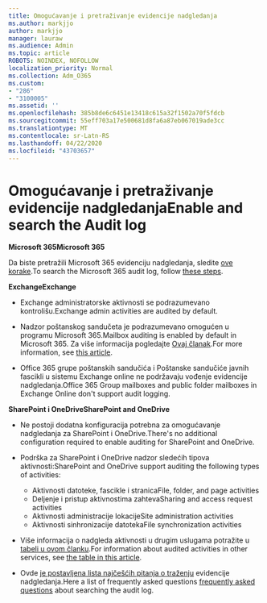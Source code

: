 ```yaml
---
title: Omogućavanje i pretraživanje evidencije nadgledanja
ms.author: markjjo
author: markjjo
manager: lauraw
ms.audience: Admin
ms.topic: article
ROBOTS: NOINDEX, NOFOLLOW
localization_priority: Normal
ms.collection: Adm_O365
ms.custom:
- "286"
- "3100005"
ms.assetid: ''
ms.openlocfilehash: 385b8de6c6451e13418c615a32f1502a70f5fdcb
ms.sourcegitcommit: 55eff703a17e500681d8fa6a87eb067019ade3cc
ms.translationtype: MT
ms.contentlocale: sr-Latn-RS
ms.lasthandoff: 04/22/2020
ms.locfileid: "43703657"
---
```

# <a name="enable-and-search-the-audit-log"></a><span data-ttu-id="01d17-102">Omogućavanje i pretraživanje evidencije nadgledanja</span><span class="sxs-lookup"><span data-stu-id="01d17-102">Enable and search the Audit log</span></span>

<span data-ttu-id="01d17-103">**Microsoft 365**</span><span class="sxs-lookup"><span data-stu-id="01d17-103">**Microsoft 365**</span></span>

<span data-ttu-id="01d17-104">Da biste pretražili Microsoft 365 evidenciju nadgledanja, sledite [ove korake](https://docs.microsoft.com/office365/securitycompliance/search-the-audit-log-in-security-and-compliance#search-the-audit-log).</span><span class="sxs-lookup"><span data-stu-id="01d17-104">To search the Microsoft 365 audit log, follow [these steps](https://docs.microsoft.com/office365/securitycompliance/search-the-audit-log-in-security-and-compliance#search-the-audit-log).</span></span>

<span data-ttu-id="01d17-105">**Exchange**</span><span class="sxs-lookup"><span data-stu-id="01d17-105">**Exchange**</span></span>

- <span data-ttu-id="01d17-106">Exchange administratorske aktivnosti se podrazumevano kontrolišu.</span><span class="sxs-lookup"><span data-stu-id="01d17-106">Exchange admin activities are audited by default.</span></span>

- <span data-ttu-id="01d17-107">Nadzor poštanskog sandučeta je podrazumevano omogućen u programu Microsoft 365.</span><span class="sxs-lookup"><span data-stu-id="01d17-107">Mailbox auditing is enabled by default in Microsoft 365.</span></span> <span data-ttu-id="01d17-108">Za više informacija pogledajte [Ovaj članak](https://docs.microsoft.com/office365/securitycompliance/enable-mailbox-auditing).</span><span class="sxs-lookup"><span data-stu-id="01d17-108">For more information, see  [this article](https://docs.microsoft.com/office365/securitycompliance/enable-mailbox-auditing).</span></span>

- <span data-ttu-id="01d17-109">Office 365 grupe poštanskih sandučića i Poštanske sandučiće javnih fascikli u sistemu Exchange online ne podržavaju vođenje evidencije nadgledanja.</span><span class="sxs-lookup"><span data-stu-id="01d17-109">Office 365 Group mailboxes and public folder mailboxes in Exchange Online don't support audit logging.</span></span>

<span data-ttu-id="01d17-110">**SharePoint i OneDrive**</span><span class="sxs-lookup"><span data-stu-id="01d17-110">**SharePoint and OneDrive**</span></span>

- <span data-ttu-id="01d17-111">Ne postoji dodatna konfiguracija potrebna za omogućavanje nadgledanja za SharePoint i OneDrive.</span><span class="sxs-lookup"><span data-stu-id="01d17-111">There's no additional configuration required to enable auditing for SharePoint and OneDrive.</span></span>

- <span data-ttu-id="01d17-112">Podrška za SharePoint i OneDrive nadzor sledećih tipova aktivnosti:</span><span class="sxs-lookup"><span data-stu-id="01d17-112">SharePoint and OneDrive support auditing the following types of activities:</span></span>

    - <span data-ttu-id="01d17-113">Aktivnosti datoteke, fascikle i stranica</span><span class="sxs-lookup"><span data-stu-id="01d17-113">File, folder, and page activities</span></span>
    - <span data-ttu-id="01d17-114">Deljenje i pristup aktivnostima zahteva</span><span class="sxs-lookup"><span data-stu-id="01d17-114">Sharing and access request activities</span></span>
    - <span data-ttu-id="01d17-115">Aktivnosti administracije lokacije</span><span class="sxs-lookup"><span data-stu-id="01d17-115">Site administration activities</span></span>
    - <span data-ttu-id="01d17-116">Aktivnosti sinhronizacije datoteka</span><span class="sxs-lookup"><span data-stu-id="01d17-116">File synchronization activities</span></span>

- <span data-ttu-id="01d17-117">Više informacija o nadgleda aktivnosti u drugim uslugama potražite u [tabeli u ovom članku](https://docs.microsoft.com/office365/securitycompliance/search-the-audit-log-in-security-and-compliance#audited-activities).</span><span class="sxs-lookup"><span data-stu-id="01d17-117">For information about audited activities in other services, see  [the table in this article](https://docs.microsoft.com/office365/securitycompliance/search-the-audit-log-in-security-and-compliance#audited-activities).</span></span>

- <span data-ttu-id="01d17-118">Ovde [je postavljena lista najčešćih pitanja o traženju](https://docs.microsoft.com/office365/securitycompliance/search-the-audit-log-in-security-and-compliance#frequently-asked-questions) evidencije nadgledanja.</span><span class="sxs-lookup"><span data-stu-id="01d17-118">Here a list of frequently asked questions [frequently asked questions](https://docs.microsoft.com/office365/securitycompliance/search-the-audit-log-in-security-and-compliance#frequently-asked-questions) about searching the audit log.</span></span>